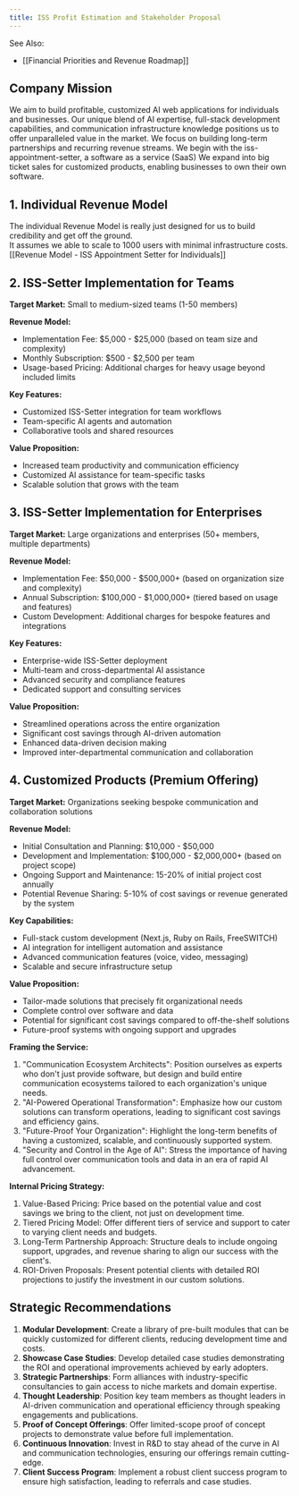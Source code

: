 ```yaml
---
title: ISS Profit Estimation and Stakeholder Proposal
---
```

See Also:
- [[Financial Priorities and Revenue Roadmap]]
## Company Mission
We aim to build profitable, customized AI web applications for individuals and businesses. 
Our unique blend of AI expertise, full-stack development capabilities, and communication infrastructure knowledge positions us to offer unparalleled value in the market.
We focus on building long-term partnerships and recurring revenue streams. 
We begin with the iss-appointment-setter, a software as a service (SaaS)
We expand into big ticket sales for customized products, enabling businesses to own their own software.

## 1. Individual Revenue Model
The individual Revenue Model is really just designed for us to build credibility and get off the ground.  
It assumes we able to scale to 1000 users with minimal infrastructure costs.
[[Revenue Model - ISS Appointment Setter for Individuals]] 

## 2. ISS-Setter Implementation for Teams
**Target Market:** Small to medium-sized teams (1-50 members)

**Revenue Model:**
- Implementation Fee: $5,000 - $25,000 (based on team size and complexity)
- Monthly Subscription: $500 - $2,500 per team
- Usage-based Pricing: Additional charges for heavy usage beyond included limits

**Key Features:**
- Customized ISS-Setter integration for team workflows
- Team-specific AI agents and automation
- Collaborative tools and shared resources

**Value Proposition:**
- Increased team productivity and communication efficiency
- Customized AI assistance for team-specific tasks
- Scalable solution that grows with the team

## 3. ISS-Setter Implementation for Enterprises
**Target Market:** Large organizations and enterprises (50+ members, multiple departments)

**Revenue Model:**
- Implementation Fee: $50,000 - $500,000+ (based on organization size and complexity)
- Annual Subscription: $100,000 - $1,000,000+ (tiered based on usage and features)
- Custom Development: Additional charges for bespoke features and integrations

**Key Features:**
- Enterprise-wide ISS-Setter deployment
- Multi-team and cross-departmental AI assistance
- Advanced security and compliance features
- Dedicated support and consulting services

**Value Proposition:**
- Streamlined operations across the entire organization
- Significant cost savings through AI-driven automation
- Enhanced data-driven decision making
- Improved inter-departmental communication and collaboration
## 4. Customized Products (Premium Offering)
**Target Market:** Organizations seeking bespoke communication and collaboration solutions

**Revenue Model:**
- Initial Consultation and Planning: $10,000 - $50,000
- Development and Implementation: $100,000 - $2,000,000+ (based on project scope)
- Ongoing Support and Maintenance: 15-20% of initial project cost annually
- Potential Revenue Sharing: 5-10% of cost savings or revenue generated by the system

**Key Capabilities:**
- Full-stack custom development (Next.js, Ruby on Rails, FreeSWITCH)
- AI integration for intelligent automation and assistance
- Advanced communication features (voice, video, messaging)
- Scalable and secure infrastructure setup

**Value Proposition:**
- Tailor-made solutions that precisely fit organizational needs
- Complete control over software and data
- Potential for significant cost savings compared to off-the-shelf solutions
- Future-proof systems with ongoing support and upgrades

**Framing the Service:**
1. "Communication Ecosystem Architects": Position ourselves as experts who don't just provide software, but design and build entire communication ecosystems tailored to each organization's unique needs.
2. "AI-Powered Operational Transformation": Emphasize how our custom solutions can transform operations, leading to significant cost savings and efficiency gains.
3. "Future-Proof Your Organization": Highlight the long-term benefits of having a customized, scalable, and continuously supported system.
4. "Security and Control in the Age of AI": Stress the importance of having full control over communication tools and data in an era of rapid AI advancement.

**Internal Pricing Strategy:**
1. Value-Based Pricing: Price based on the potential value and cost savings we bring to the client, not just on development time.
2. Tiered Pricing Model: Offer different tiers of service and support to cater to varying client needs and budgets.
3. Long-Term Partnership Approach: Structure deals to include ongoing support, upgrades, and revenue sharing to align our success with the client's.
4. ROI-Driven Proposals: Present potential clients with detailed ROI projections to justify the investment in our custom solutions.
## Strategic Recommendations
1. **Modular Development**: Create a library of pre-built modules that can be quickly customized for different clients, reducing development time and costs.
2. **Showcase Case Studies**: Develop detailed case studies demonstrating the ROI and operational improvements achieved by early adopters.
3. **Strategic Partnerships**: Form alliances with industry-specific consultancies to gain access to niche markets and domain expertise.
4. **Thought Leadership**: Position key team members as thought leaders in AI-driven communication and operational efficiency through speaking engagements and publications.
5. **Proof of Concept Offerings**: Offer limited-scope proof of concept projects to demonstrate value before full implementation.
6. **Continuous Innovation**: Invest in R&D to stay ahead of the curve in AI and communication technologies, ensuring our offerings remain cutting-edge.
7. **Client Success Program**: Implement a robust client success program to ensure high satisfaction, leading to referrals and case studies.

